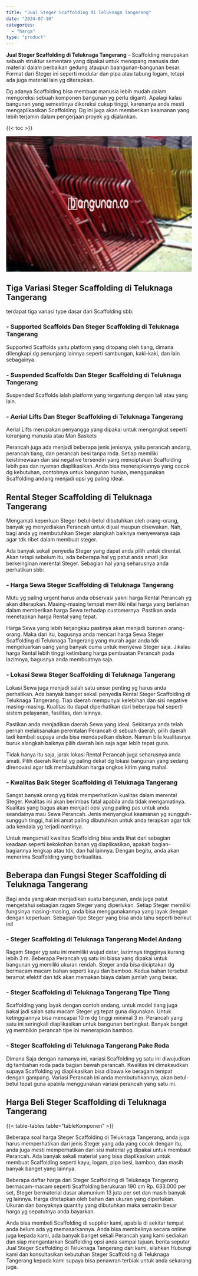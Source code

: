 ```yaml
---
title: "Jual Steger Scaffolding di Teluknaga Tangerang"
date: "2024-07-10"
categories: 
  - "harga"
type: "product"
---
```


**Jual Steger Scaffolding di Teluknaga Tangerang** – Scaffolding merupakan sebuah struktur sementara yang dipakai untuk menopang manusia dan material dalam perbaikan gedung ataupun baangunan-bangunan besar. Format dari Steger ini seperti modular dan pipa atau tabung logam, tetapi ada juga material lain yg diterapkan.

Dg adanya Scaffolding bisa membuat manusia lebih mudah dalam mengoreksi sebuah komponen bangunan yg perlu diganti. Apalagi kalau bangunan yang semestinya dikoreksi cukup tinggi, karenanya anda mesti mengaplikasikan Scaffolding. Dg ini juga akan memberikan keamanan yang lebih terjamin dalam pengerjaan proyek yg dijalankan.

{{< toc >}}

![Jual Steger Scaffolding di Teluknaga Tangerang](/images/sewa-scaffolding-steger-30.png)

## Tiga Variasi Steger Scaffolding di Teluknaga Tangerang

terdapat tiga variasi type dasar dari Scaffolding sbb:

### \- Supported Scaffolds Dan Steger Scaffolding di Teluknaga Tangerang

Supported Scaffolds yaitu platform yang ditopang oleh tiang, dimana dilengkapi dg penunjang lainnya seperti sambungan, kaki-kaki, dan lain sebagainya.

### \- Suspended Scaffolds Dan Steger Scaffolding di Teluknaga Tangerang

Suspended Scaffolds ialah platform yang tergantung dengan tali atau yang lain.

### \- Aerial Lifts Dan Steger Scaffolding di Teluknaga Tangerang

Aerial Lifts merupakan penyangga yang dipakai untuk mengangkat seperti keranjang manusia atau Man Baskets

Perancah juga ada menjadi beberapa jenis jenisnya, yaitu perancah andang, perancah tiang, dan perancah besi tanpa roda. Setiap memiliki keistimewaan dan sisi negative tersendiri yang menciptakan Scaffolding lebih pas dan nyaman diaplikasikan. Anda bisa menerapkannya yang cocok dg kebutuhan, contohnya untuk bangunan hunian, menggunakan Scaffolding andang menjadi opsi yg paling ideal.

## Rental Steger Scaffolding di Teluknaga Tangerang

Mengamati keperluan Steger betul-betul dibutuhkan oleh orang-orang, banyak yg menyediakan Perancah untuk dijual maupun disewakan. Nah, bagi anda yg membutuhkan Steger alangkah baiknya menyewanya saja agar tdk ribet dalam membuat steger.

Ada banyak sekali penyedia Steger yang dapat anda pilih untuk dirental. Akan tetapi sebelum itu, ada beberapa hal yg patut anda amati jika berkeinginan merental Steger. Sebagian hal yang seharusnya anda perhatikan sbb:

### \- Harga Sewa Steger Scaffolding di Teluknaga Tangerang

Mutu yg paling urgent harus anda observasi yakni harga Rental Perancah yg akan diterapkan. Masing-masing tempat memiliki nilai harga yang berlainan dalam memberikan harga Sewa terhadap customernya. Pastikan anda menetapkan harga Rental yang tepat.

Harga Sewa yang lebih terjangkau pastinya akan menjadi buronan orang-orang. Maka dari itu, bagusnya anda mencari harga Sewa Steger Scaffolding di Teluknaga Tangerang yang murah agar anda tdk mengeluarkan uang yang banyak cuma untuk menyewa Steger saja. Jikalau harga Rental lebih tinggi ketimbang harga pembuatan Perancah pada lazimnya, bagusnya anda membuatnya saja.

### \- Lokasi Sewa Steger Scaffolding di Teluknaga Tangerang

Lokasi Sewa juga menjadi salah satu unsur penting yg harus anda perhatikan. Ada banyak banget sekali penyedia Rental Steger Scaffolding di Teluknaga Tangerang. Tiap daerah mempunyai kelebihan dan sisi negative masing-masing. Kualitas itu dapat diperhatikan dari beberapa hal seperti sistem pelayanan, fasilitas, dan lainnya.

Pastikan anda menjadikan daerah Sewa yang ideal. Sekiranya anda telah pernah melaksanakan perentalan Perancah di sebuah daerah, pilih daerah tadi kembali supaya anda bisa mendapatkan diskon. Namun bila kualitasnya buruk alangkah baiknya pilih daerah lain saja agar lebih tepat guna.

Tidak hanya itu saja, jarak lokasi Rental Perancah juga seharusnya anda amati. Pilih daerah Rental yg paling dekat dg lokasi bangunan yang sedang direnovasi agar tdk membutuhkan harga ongkos kirim yang mahal.

### \- Kwalitas Baik Steger Scaffolding di Teluknaga Tangerang

Sangat banyak orang yg tidak memperhatikan kualitas dalam merental Steger. Kwalitas ini akan berimbas fatal apabila anda tidak mengamatinya. Kualitas yang bagus akan menjadi opsi yang paling pas untuk anda seandainya mau Sewa Perancah. Jenis menyangkut keamanan yg sungguh-sungguh tinggi, hal ini amat paling dibutuhkan untuk anda terapkan agar tdk ada kendala yg terjadi nantinya.

Untuk mengamati kwalitas Scaffolding bisa anda lihat dari sebagian keadaan seperti kekokohan bahan yg diaplikasikan, apakah bagian-bagiannya lengkap atau tdk, dan hal lainnya. Dengan begitu, anda akan menerima Scaffolding yang berkualitas.

## Beberapa dan Fungsi Steger Scaffolding di Teluknaga Tangerang

Bagi anda yang akan menjadikan suatu bangunan, anda juga patut mengetahui sebagian ragam Steger yang diperlukan. Setiap Steger memiliki fungsinya masing-masing, anda bisa menggunakannya yang layak dengan dengan keperluan. Sebagian tipe Steger yang bisa anda tahu seperti berikut ini!

### \- Steger Scaffolding di Teluknaga Tangerang Model Andang

Ragam Steger yg satu ini memiliki wujud datar, lazimnya tingginya kurang lebih 3 m. Beberapa Perancah yg satu ini biasa yang dipakai untuk bangunan yg memiliki ukuran rendah. Steger anda bisa diciptakan dg bermacam macam bahan seperti kayu dan bamboo. Kedua bahan tersebut teramat efektif dan tdk akan memakan biaya dalam jumlah yang besar.

### \- Steger Scaffolding di Teluknaga Tangerang Tipe Tiang

Scaffolding yang layak dengan contoh andang, untuk model tiang juga bakal jadi salah satu macam Steger yg tepat guna digunakan. Untuk ketinggiannya bisa mencapai 10 m dg tinggi minimal 3 m. Perancah yang satu ini seringkali diaplikasikan untuk bangunan bertingkat. Banyak banget yg membikin perancah tipe ini menerapkan bamboo.

### \- Steger Scaffolding di Teluknaga Tangerang Pake Roda

Dimana Saja dengan namanya ini, variasi Scaffolding yg satu ini diwujudkan dg tambahan roda pada bagian bawah perancah. Kwalitas ini dimaksudkan supaya Scaffolding yg diaplikasikan bisa dibawa ke beragam tempat dengan gampang. Variasi Perancah ini anda membutuhkannya, akan betul-betul tepat guna apabila menggunakan variasi perancah yang satu ini.

## Harga Beli Steger Scaffolding di Teluknaga Tangerang

{{< table-tables table="tableKomponen" >}}

Beberapa soal harga Steger Scaffolding di Teluknaga Tangerang, anda juga harus memperhatikan dari jenis Steger yang ada yang cocok dengan itu, anda juga mesti memperhatikan dari sisi material yg dipakai untuk membaut Perancah. Ada banyak sekali material yang bisa diaplikasikan untuk membuat Scaffolding seperti kayu, logam, pipa besi, bamboo, dan masih banyak banget yang lainnya.

Beberapa daftar harga dari Steger Scaffolding di Teluknaga Tangerang bermacam-macam seperti Scaffolding berukuran 190 cm Rp. 633.000 per set, Steger bermaterial dasar alumunium 13 juta per set dan masih banyak yg lainnya. Harga ditetapkan oleh bahan dan ukuran yang diperlukan. Ukuran dan banyaknya quantity yang dibutuhkan maka semakin besar harga yg sepatutnya anda bayarkan.

Anda bisa membeli Scaffolding di supplier kami, apabila di sekitar tempat anda belum ada yg memasarkannya. Anda bisa membelinya secara online juga kepada kami, ada banyak banget sekali Perancah yang kami sediakan dan siap mengantarkan Scaffolding opsi anda sampai tujuan. berita seputar Jual Steger Scaffolding di Teluknaga Tangerang dari kami, silahkan Hubungi kami dan konsultasikan kebutuhan Steger Scaffolding di Teluknaga Tangerang kepada kami supaya bisa penawran terbiak untuk anda sekarang juga.
